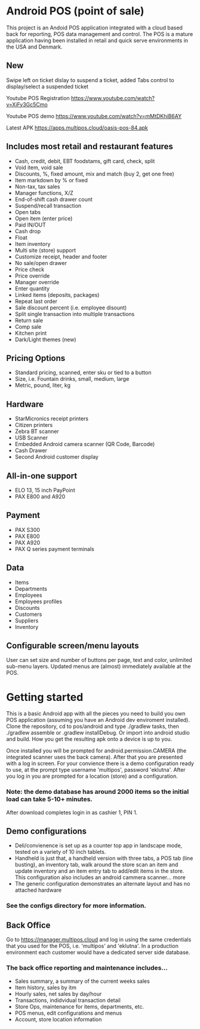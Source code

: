 # Android POS (point of sale)
This project is an Andoid POS application integrated with a cloud based back for reporting, POS data management and control. The POS is a mature application having been installed in retail and quick serve environments in the USA and Denmark. 

## New
Swipe left on ticket dislay to suspend a ticket, added Tabs control to display/select a suspended ticket

Youtube POS Registration https://www.youtube.com/watch?v=XiFy3Gc5Cmo

Youtube POS demo https://www.youtube.com/watch?v=mMtDKhiB6AY

Latest APK https://apps.multipos.cloud/oasis-pos-84.apk

## Includes most retail and restaurant features
- Cash, credit, debit, EBT foodstams, gift card, check, split
- Void item, void sale
- Discounts, %, fixed amount, mix and match (buy 2, get one free)
- Item markdown by % or fixed
- Non-tax, tax sales
- Manager functions, X/Z
- End-of-shift cash drawer count
- Suspend/recall transaction
- Open tabs
- Open item (enter price)
- Paid IN/OUT
- Cash drop
- Float
- Item inventory
- Multi site (store) support
- Customize receipt, header and footer
- No sale/open drawer
- Price check
- Price override
- Manager override
- Enter quantity
- Linked items (deposits, packages)
- Repeat last order
- Sale discount percent (i.e. employee disount)
- Split single transaction into multiple transactions
- Return sale
- Comp sale
- Kitchen print
- Dark/Light themes (new)

## Pricing Options
- Standard pricing, scanned, enter sku or tied to a button
- Size, i.e. Fountain drinks, small, medium, large
- Metric, pound, liter, kg

## Hardware
- StarMicronics receipt printers
- Citizen printers
- Zebra BT scanner
- USB Scanner
- Embedded Android camera scanner (QR Code, Barcode)
- Cash Drawer
- Second Android customer display

## All-in-one support
- ELO 13, 15 inch PayPoint
- PAX E800 and A920

## Payment
- PAX S300
- PAX E800
- PAX A920
- PAX Q series payment terminals

## Data
- Items
- Departments
- Employees
- Employees profiles
- Discounts
- Customers
- Suppliers
- Inventory

## Configurable screen/menu layouts
User can set size and number of buttons per page, text and color, unlimited sub-menu layers. Updated menus are (almost) immediately available at the POS.

# Getting started
This is a basic Android app with all the pieces you need to build you own POS application (assuming you have an Android dev enviroment installed). Clone the repository, cd to pos/android and type ./gradlew tasks, then ./gradlew assemble or .gradlew installDebug. Or import into android studio and build. How you get the resulting apk onto a device is up to you.

Once installed you will be prompted for android.permission.CAMERA (the integrated scanner uses the back camera). After that you are presented with a log in screen. For your convience there is a demo configuration ready to use, at the prompt type username 'multipos', password 'eklutna'. After you log in you are prompted for a location (store) and a configuration.

### Note: the demo database has around 2000 items so the initial load can take 5-10+ minutes.

After download completes login in as cashier 1, PIN 1.

## Demo configurations
- Deli/convienence is set up as a counter top app in landscape mode, tested on a variety of 10 inch tablets.
- Handheld is just that, a handheld version with three tabs, a POS tab (line busting), an inventory tab, walk around the store scan an item and update inventory and an item entry tab to add/edit items in the store. This configuration also includes an android cammera scanner... more
- The generic configuration demonstrates an alternate layout and has no attached hardware

### See the configs directory for more information.

## Back Office

Go to https://manager.multipos.cloud and log in using the same credentials that you used for the POS, i.e. 'multipos' and 'eklutna'. In a production environment each customer would have a dedicated server side database.

### The back office reporting and maintenance includes...

- Sales summary, a summary of the current weeks sales
- Item history, sales by itm
- Hourly sales, net sales by day/hour
- Transactions, indidvidual transaction detail
- Store Ops, maintenance for items, departments, etc.
- POS menus, edit configurations and menus
- Account, store location information


